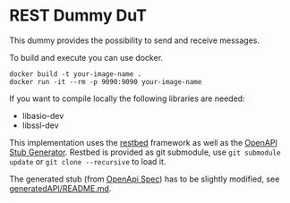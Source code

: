 # REST Dummy DuT
This dummy provides the possibility to send and receive messages.

To build and execute you can use docker.
```shell
docker build -t your-image-name .
docker run -it --rm -p 9090:9090 your-image-name
```

If you want to compile locally the following libraries are needed:

- libasio-dev
- libssl-dev

This implementation uses the [restbed](https://github.com/Corvusoft/restbed) framework as well as
the [OpenAPI Stub Generator](https://github.com/OpenAPITools/openapi-generator). Restbed is provided as git submodule,
use `git submodule update` or `git clone --recursive` to load it.

The generated stub (from [OpenApi Spec](REST_dummy_DuT.yaml)) has to be slightly modified,
see [generatedAPI/README.md](generatedAPI/README.md).